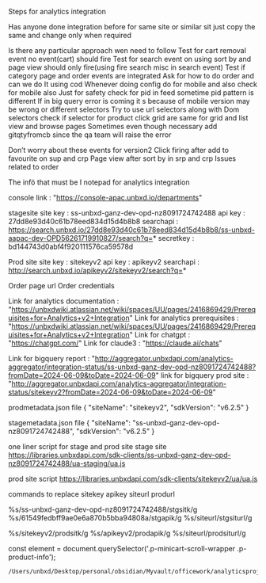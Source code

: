

Steps for analytics integration


Has anyone done integration before for same site or similar sit just copy the same and change only when required

Is there any particular approach wen need to follow
Test for cart removal event no event(cart) should fire 
Test for search event on using sort by and page view should only fire(using fire search misc in search event)
Test if category page and order events are integrated 
Ask for how to do order and can we do It using cod
Whenever doing config do for mobile and also check for mobile also
Just for safety check for pid in feed sometime pid pattern is different
If in big query error is coming it s because of mobile version may be wrong or different selectors
Try to use url selectors along with Dom selectors
check if selector for product click grid are same for grid and list view and browse pages
Sometimes even though necessary add gitqtyfromcb since the qa team will raise the error


Don’t worry about these events for version2
Click firing after add to favourite on sup and crp
Page view after sort by in srp and crp
Issues related to order

The infö that must be I notepad for analytics integration

console link : "https://console-apac.unbxd.io/departments"


stagesite
site key : ss-unbxd-ganz-dev-opd-nz8091724742488
api key : 27dd8e93d40c61b78eed834d15d4b8b8
searchapi : https://search.unbxd.io/27dd8e93d40c61b78eed834d15d4b8b8/ss-unbxd-aapac-dev-OPD56261719910827/search?q=*
secretkey : bd144743d0abf4f920111576ca59578d


Prod site
site key : sitekeyv2
api key : apikeyv2
searchapi : http://search.unbxd.io/apikeyv2/sitekeyv2/search?q=*

Order page url
Order credentials

Link for analytics documentation : "https://unbxdwiki.atlassian.net/wiki/spaces/UU/pages/2416869429/Prerequisites+for+Analytics+v2+Integration"
Link for analytics prerequisites : "https://unbxdwiki.atlassian.net/wiki/spaces/UU/pages/2416869429/Prerequisites+for+Analytics+v2+Integration"
Link for chatgpt : "https://chatgpt.com/"
Link for claude3 : "https://claude.ai/chats"

Link for bigquery report : "http://aggregator.unbxdapi.com/analytics-aggregator/integration-status/ss-unbxd-ganz-dev-opd-nz8091724742488?fromDate=2024-06-09&toDate=2024-06-09"
link for bigquery prod site : "http://aggregator.unbxdapi.com/analytics-aggregator/integration-status/sitekeyv2?fromDate=2024-06-09&toDate=2024-06-09"





prodmetadata.json file
{
  "siteName": "sitekeyv2",
  "sdkVersion": "v6.2.5"
}

stagemetadata.json file
{
  "siteName": "ss-unbxd-ganz-dev-opd-nz8091724742488",
  "sdkVersion": "v6.2.5"
}

one liner script for stage and prod site
stage site
https://libraries.unbxdapi.com/sdk-clients/ss-unbxd-ganz-dev-opd-nz8091724742488/ua-staging/ua.js

prod site script
https://libraries.unbxdapi.com/sdk-clients/sitekeyv2/ua/ua.js

commands to replace sitekey apikey siteurl produrl 

%s/ss-unbxd-ganz-dev-opd-nz8091724742488/stgsitk/g
%s/61549fedbff9ae0e6a870b5bba94808a/stgapik/g
%s/siteurl/stgsiturl/g



%s/sitekeyv2/prodsitk/g
%s/apikeyv2/prodapik/g
%s/siteurl/prodsiturl/g


const element = document.querySelector('.p-minicart-scroll-wrapper .p-product-info');


	/Users/unbxd/Desktop/personal/obsidian/Myvault/officework/analyticsproject/opd/basicinfo.md
